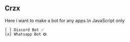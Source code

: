 ## Crzx
Here i want to make a bot for any apps.\n
JavaScript only

```
[ ] Discord Bot ✅
[x] Whatsapp Bot ❎
```

